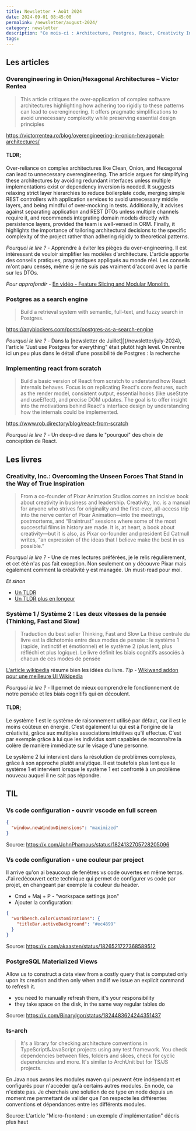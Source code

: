 ```yaml
---
title: Newsletter • Août 2024
date: 2024-09-01 08:45:00
permalink: /newsletter/august-2024/
category: newsletter
description: "Ce mois-ci : Architecture, Postgres, React, Creativity Inc."
tags:
---
```


## Les articles

### Overengineering in Onion/Hexagonal Architectures – Victor Rentea

> This article critiques the over-application of complex software architectures highlighting how adhering too rigidly to these patterns can lead to overengineering. It offers pragmatic simplifications to avoid unnecessary complexity while preserving essential design principles

https://victorrentea.ro/blog/overengineering-in-onion-hexagonal-architectures/

#### TLDR;

Over-reliance on complex architectures like Clean, Onion, and Hexagonal can lead to unnecessary overengineering. The article argues for simplifying these architectures by avoiding redundant interfaces unless multiple implementations exist or dependency inversion is needed. It suggests relaxing strict layer hierarchies to reduce boilerplate code, merging simple REST controllers with application services to avoid unnecessary middle layers, and being mindful of over-mocking in tests. Additionally, it advises against separating application and REST DTOs unless multiple channels require it, and recommends integrating domain models directly with persistence layers, provided the team is well-versed in ORM. Finally, it highlights the importance of tailoring architectural decisions to the specific complexity of the project rather than adhering rigidly to theoretical patterns.

*Pourquoi le lire ? -* Apprendre à éviter les pièges du over-engineering. Il est intéressant de vouloir simplifier les modèles d'architecture. L'article apporte des conseils pratiques, pragmatiques appliqués au monde réel. Les conseils m'ont paru censés, même si je ne suis pas vraiment d'accord avec la partie sur les DTOs.

*Pour approfondir -* [En vidéo - Feature Slicing and Modular Monolith.](https://www.youtube.com/watch?v=H7HWOlANX78)

### Postgres as a search engine

>Build a retrieval system with semantic, full-text, and fuzzy search in Postgres.

https://anyblockers.com/posts/postgres-as-a-search-engine

*Pourquoi le lire ? -* Dans la [newsletter de Juillet]](/newsletter/july-2024), l'article "Just use Postgres for everything" était plutôt high level. On rentre ici un peu plus dans le détail d'une possibilité de Postgres : la recherche

### Implementing react from scratch

> Build a basic version of React from scratch to understand how React internals behaves. Focus is on replicating React's core features, such as the render model, consistent output, essential hooks (like useState and useEffect), and precise DOM updates. The goal is to offer insight into the motivations behind React's interface design by understanding how the internals could be implemented.

https://www.rob.directory/blog/react-from-scratch

*Pourquoi le lire ? -* Un deep-dive dans le "pourquoi" des choix de conception de React.

## Les livres

### Creativity, Inc.: Overcoming the Unseen Forces That Stand in the Way of True Inspiration

> From a co-founder of Pixar Animation Studios comes an incisive book about creativity in business and leadership.
> Creativity, Inc. is a manual for anyone who strives for originality and the first-ever, all-access trip into the nerve center of Pixar Animation—into the meetings, postmortems, and “Braintrust” sessions where some of the most successful films in history are made. It is, at heart, a book about creativity—but it is also, as Pixar co-founder and president Ed Catmull writes, “an expression of the ideas that I believe make the best in us possible.”

*Pourquoi le lire ? -* Une de mes lectures préférées, je le relis régulièrement, et cet été n'as pas fait exception. Non seulement on y découvre Pixar mais également comment la créativité y est managée. Un must-read pour moi.

*Et sinon*
- [Un TLDR](https://medium.com/@aidanhornsby/creativity-inc-632fbfcbaad9)
- [Un TLDR plus en longeur](https://rahulvigneshsekar.medium.com/creativity-inc-book-notes-1-1f90289806ab)

### Système 1 / Système 2 : Les deux vitesses de la pensée (Thinking, Fast and Slow)

> Traduction du best seller Thinking, Fast and Slow
> La thèse centrale du livre est la dichotomie entre deux modes de pensée : le système 1 (rapide, instinctif et émotionnel) et le système 2 (plus lent, plus réfléchi et plus logique). Le livre définit les biais cognitifs associés à chacun de ces modes de pensée

[L'article wikipedia](https://www.wikiwand.com/fr/articles/Thinking,_Fast_and_Slow) résume bien les idées du livre.
*Tip -* [Wikiwand addon pour une meilleure UI Wikipedia](https://chromewebstore.google.com/detail/wikiwand-knowledge-with-c/emffkefkbkpkgpdeeooapgaicgmcbolj)

*Pourquoi le lire ? -* Il permet de mieux comprendre le fonctionnement de notre pensée et les biais cognitifs qui en découlent.

#### TLDR;
Le système 1 est le système de raisonnement utilisé par défaut, car il est le moins coûteux en énergie. C'est également lui qui est à l'origine de la créativité, grâce aux multiples associations intuitives qu'il effectue. C'est par exemple grâce à lui que les individus sont capables de reconnaître la colère de manière immédiate sur le visage d'une personne.

Le système 2 lui intervient dans la résolution de problèmes complexes, grâce à son approche plutôt analytique. Il est toutefois plus lent que le système 1 et intervient lorsque le système 1 est confronté à un problème nouveau auquel il ne sait pas répondre.


## TIL

### Vs code configuration - ouvrir vscode en full screen

```json
{
  "window.newWindowDimensions": "maximized"
}
```

Source: https://x.com/JohnPhamous/status/1824132705728205096

### Vs code configuration - une couleur par project

Il arrive qu'on ai beaucoup de fenêtres vs code ouvertes en même temps. J'ai redécouvert cette technique qui permet de configurer vs code par projet, en changeant par exemple la couleur du header.

- Cmd + Maj + P - "workspace settings json"
- Ajouter la configuration:

```json
{
  "workbench.colorCustomizations": { 
    "titleBar.activeBackground": "#ec4899" 
  }
}
```

Source: https://x.com/akaasten/status/1826521727368589512

### PostgreSQL Materialized Views

Allow us to construct a data view from a costly query that is computed only upon its creation and then only when and if we issue an explicit command to refresh it.

- you need to manually refresh them, it's your responsibility
- they take space on the disk, in the same way regular tables do

Source: https://x.com/BinaryIgor/status/1824483624244351437


### ts-arch

> It's a library for checking architecture conventions in TypeScript&JavaScript projects using any test framework. You check dependencies between files, folders and slices, check for cyclic dependencies and more. It's similar to ArchUnit but for TS/JS projects.

En Java nous avons les modules maven qui peuvent être indépendant et configurés pour n'accéder qu'à certains autres modules. En node, ca n'existe pas. Je cherchais une solution de ce type en node depuis un moment me permettant de valider que l'on respecte les différentes conventions et dépendances entre les différents modules.

Source: L'article "Micro-frontend : un exemple d'implémentation" décris plus haut

